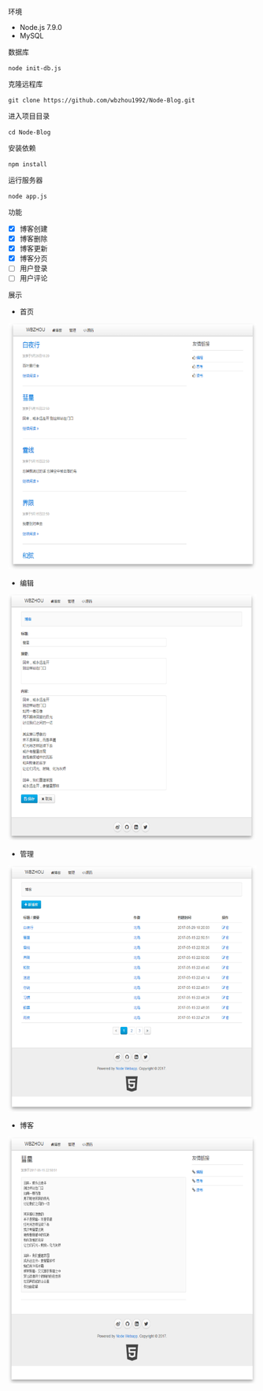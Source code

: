 

环境

* Node.js 7.9.0
* MySQL

数据库

`node init-db.js`

克隆远程库

`git clone https://github.com/wbzhou1992/Node-Blog.git`

进入项目目录

`cd Node-Blog`

安装依赖

`npm install`

运行服务器

`node app.js`

功能
- [x] 博客创建
- [x] 博客删除
- [x] 博客更新
- [x] 博客分页
- [ ] 用户登录
- [ ] 用户评论

展示

* 首页

![首页](./readmeimages/index.png)
* 编辑

![编辑](./readmeimages/edit.png)
* 管理

![管理](./readmeimages/manage.png)
* 博客

![博客](./readmeimages/blog.png)
